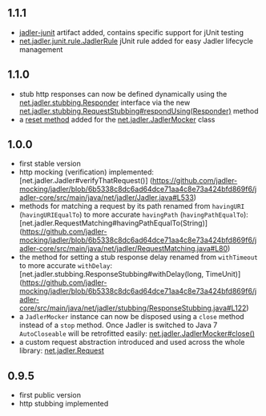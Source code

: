 ## 1.1.1
* [jadler-junit](https://github.com/jadler-mocking/jadler/blob/42a429ca31ae12c36ed8faf90014c91fa7a1e3c8/jadler-junit/pom.xml) artifact added, contains specific support for jUnit testing
* [net.jadler.junit.rule.JadlerRule](https://github.com/jadler-mocking/jadler/blob/42a429ca31ae12c36ed8faf90014c91fa7a1e3c8/jadler-junit/src/main/java/net/jadler/junit/rule/JadlerRule.java) jUnit rule added for easy Jadler lifecycle management

## 1.1.0
* stub http responses can now be defined dynamically using the [net.jadler.stubbing.Responder](https://github.com/jadler-mocking/jadler/blob/0dff7a0c8cbfd07d5e3f54a5f87f94e1ede021bc/jadler-core/src/main/java/net/jadler/stubbing/Responder.java) interface via the new [net.jadler.stubbing.RequestStubbing#respondUsing(Responder)](https://github.com/jadler-mocking/jadler/blob/0dff7a0c8cbfd07d5e3f54a5f87f94e1ede021bc/jadler-core/src/main/java/net/jadler/stubbing/RequestStubbing.java#L30) method
* a  [reset method](https://github.com/jadler-mocking/jadler/blob/0dff7a0c8cbfd07d5e3f54a5f87f94e1ede021bc/jadler-core/src/main/java/net/jadler/JadlerMocker.java#L356) added for the [net.jadler.JadlerMocker](https://github.com/jadler-mocking/jadler/blob/0dff7a0c8cbfd07d5e3f54a5f87f94e1ede021bc/jadler-core/src/main/java/net/jadler/JadlerMocker.java) class

## 1.0.0
* first stable version
* http mocking (verification) implemented: [net.jadler.Jadler#verifyThatRequest()] (https://github.com/jadler-mocking/jadler/blob/6b5338c8dc6ad64dce71aa4c8e73a424bfd869f6/jadler-core/src/main/java/net/jadler/Jadler.java#L533)
* methods for matching a request by its path renamed from `havingURI` (`havingURIEqualTo`) to more accurate `havingPath` (`havingPathEqualTo`): [net.jadler.RequestMatching#havingPathEqualTo(String)] (https://github.com/jadler-mocking/jadler/blob/6b5338c8dc6ad64dce71aa4c8e73a424bfd869f6/jadler-core/src/main/java/net/jadler/RequestMatching.java#L80)
* the method for setting a stub response delay renamed from `withTimeout` to more accurate `withDelay`: [net.jadler.stubbing.ResponseStubbing#withDelay(long, TimeUnit)] (https://github.com/jadler-mocking/jadler/blob/6b5338c8dc6ad64dce71aa4c8e73a424bfd869f6/jadler-core/src/main/java/net/jadler/stubbing/ResponseStubbing.java#L122)
* a `JadlerMocker` instance can now be disposed using a `close` method instead of a `stop` method. Once Jadler is switched to Java 7 `AutoCloseable` will be retrofitted easily: [net.jadler.JadlerMocker#close()](https://github.com/jadler-mocking/jadler/blob/6b5338c8dc6ad64dce71aa4c8e73a424bfd869f6/jadler-core/src/main/java/net/jadler/JadlerMocker.java#L138)
* a custom request abstraction introduced and used across the whole library: [net.jadler.Request](https://github.com/jadler-mocking/jadler/blob/6b5338c8dc6ad64dce71aa4c8e73a424bfd869f6/jadler-core/src/main/java/net/jadler/Request.java)

## 0.9.5
* first public version
* http stubbing implemented
